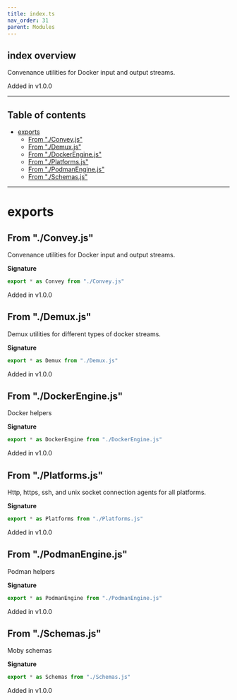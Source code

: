 ```yaml
---
title: index.ts
nav_order: 31
parent: Modules
---
```


## index overview

Convenance utilities for Docker input and output streams.

Added in v1.0.0

---

<h2 class="text-delta">Table of contents</h2>

- [exports](#exports)
  - [From "./Convey.js"](#from-conveyjs)
  - [From "./Demux.js"](#from-demuxjs)
  - [From "./DockerEngine.js"](#from-dockerenginejs)
  - [From "./Platforms.js"](#from-platformsjs)
  - [From "./PodmanEngine.js"](#from-podmanenginejs)
  - [From "./Schemas.js"](#from-schemasjs)

---

# exports

## From "./Convey.js"

Convenance utilities for Docker input and output streams.

**Signature**

```ts
export * as Convey from "./Convey.js"
```

Added in v1.0.0

## From "./Demux.js"

Demux utilities for different types of docker streams.

**Signature**

```ts
export * as Demux from "./Demux.js"
```

Added in v1.0.0

## From "./DockerEngine.js"

Docker helpers

**Signature**

```ts
export * as DockerEngine from "./DockerEngine.js"
```

Added in v1.0.0

## From "./Platforms.js"

Http, https, ssh, and unix socket connection agents for all platforms.

**Signature**

```ts
export * as Platforms from "./Platforms.js"
```

Added in v1.0.0

## From "./PodmanEngine.js"

Podman helpers

**Signature**

```ts
export * as PodmanEngine from "./PodmanEngine.js"
```

Added in v1.0.0

## From "./Schemas.js"

Moby schemas

**Signature**

```ts
export * as Schemas from "./Schemas.js"
```

Added in v1.0.0
